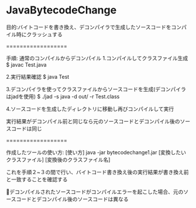 JavaBytecodeChange
==================

目的:バイトコードを書き換え、デコンパイラで生成したソースコードをコンパイル時にクラッシュする

==================

手順:
通常のコンパイルからデコンパイル
1.コンパイルしてクラスファイル生成
$ javac Test.java

2.実行結果確認
$ java Test

3.デコンパイラを使ってクラスファイルからソースコードを生成(デコンパイラはjadを使用)
$ ./jad -s java -d out/ -r Test.class

4.ソースコードを生成したディレクトリに移動し再びコンパイルして実行

実行結果がデコンパイル前と同じなら元のソースコードとデコンパイル後のソースコードは同じ

==================

作成したツールの使い方:
[使い方]
java -jar bytecodechange1.jar [変換したいクラスファイル] [変換後のクラスファイル名]

これを手順２~３の間で行い、バイトコード書き換え後の実行結果が書き換え前と一致することを確認する

デコンパイルされたソースコードがコンパイルエラーを起こした場合、元のソースコードとデコンパイル後のソースコードは異なる




